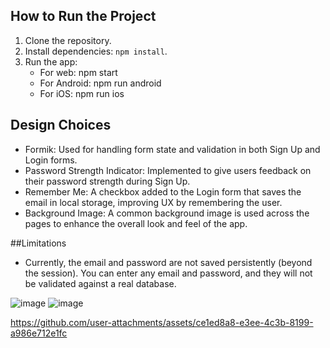 ## How to Run the Project
1. Clone the repository.
2. Install dependencies: `npm install`.
3. Run the app:
   - For web: npm start
   - For Android: npm run android
   - For iOS: npm run ios

## Design Choices
- Formik: Used for handling form state and validation in both Sign Up and Login forms.
- Password Strength Indicator: Implemented to give users feedback on their password strength during Sign Up.
- Remember Me: A checkbox added to the Login form that saves the email in local storage, improving UX by remembering the user.
- Background Image: A common background image is used across the pages to enhance the overall look and feel of the app.


##Limitations
- Currently, the email and password are not saved persistently (beyond the session). You can enter any email and password, and they will not be validated against a real database.
  

![image](https://github.com/user-attachments/assets/168a6c3d-851f-4d61-a3b7-5874b8a00dc1) ![image](https://github.com/user-attachments/assets/a66461e0-c141-453c-a3f4-6f1d97448990)



https://github.com/user-attachments/assets/ce1ed8a8-e3ee-4c3b-8199-a986e712e1fc



